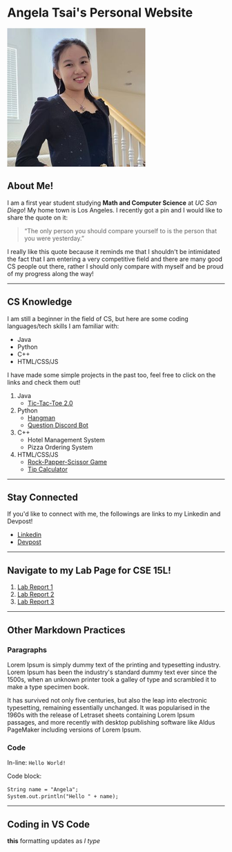 # Angela Tsai's Personal Website

![Image](Images/me.jpg)

## About Me!

I am a first year student studying **Math and Computer Science** at _UC San Diego_! My home town is Los Angeles. I recently got a pin and I would like to share the quote on it:

> “The only person you should compare yourself to is the person that you were yesterday.”

I really like this quote because it reminds me that I shouldn't be intimidated the fact that I am entering a very competitive field and there are many good CS people out there, rather I should only compare with myself and be proud of my progress along the way!

---

## CS Knowledge

I am still a beginner in the field of CS, but here are some coding languages/tech skills I am familiar with:

- Java
- Python
- C++
- HTML/CSS/JS

I have made some simple projects in the past too, feel free to click on the links and check them out!

1. Java
   - [Tic-Tac-Toe 2.0](https://github.com/angelatsai1214/TicTacToe-2.0)
2. Python
   - [Hangman](https://github.com/angelatsai1214/Hangman.py)
   - [Question Discord Bot](https://github.com/angelatsai1214/Questions-Bot)
3. C++
   - Hotel Management System
   - Pizza Ordering System
4. HTML/CSS/JS
   - [Rock-Papper-Scissor Game](https://github.com/angelatsai1214/Rock-Paper-Scissor-DOM)
   - [Tip Calculator](https://github.com/angelatsai1214/Tip-Calculator-DOM)

---

## Stay Connected

If you'd like to connect with me, the followings are links to my Linkedin and Devpost!

- [Linkedin](https://www.linkedin.com/in/cho-jung-tsai-756150215/)
- [Devpost](https://devpost.com/29317?ref_content=user-portfolio&ref_feature=portfolio&ref_medium=global-nav)

---

## Navigate to my Lab Page for CSE 15L!

1. [Lab Report 1](https://angelatsai1214.github.io/cse15l-lab-reports/lab-report-1-week-0.html)
2. [Lab Report 2](https://angelatsai1214.github.io/cse15l-lab-reports/lab-report-2-week-1.html)
3. [Lab Report 3](https://angelatsai1214.github.io/cse15l-lab-reports/lab-report-3-week-3.html)

---

## Other Markdown Practices

### Paragraphs

Lorem Ipsum is simply dummy text of the printing and typesetting industry. Lorem Ipsum has been the industry's standard dummy text ever since the 1500s, when an unknown printer took a galley of type and scrambled it to make a type specimen book.

It has survived not only five centuries, but also the leap into electronic typesetting, remaining essentially unchanged. It was popularised in the 1960s with the release of Letraset sheets containing Lorem Ipsum passages, and more recently with desktop publishing software like Aldus PageMaker including versions of Lorem Ipsum.

### Code

In-line: `Hello World!`

Code block:

```
String name = "Angela";
System.out.println("Hello " + name);
```

---

## Coding in VS Code

**this** formatting updates as _I type_
